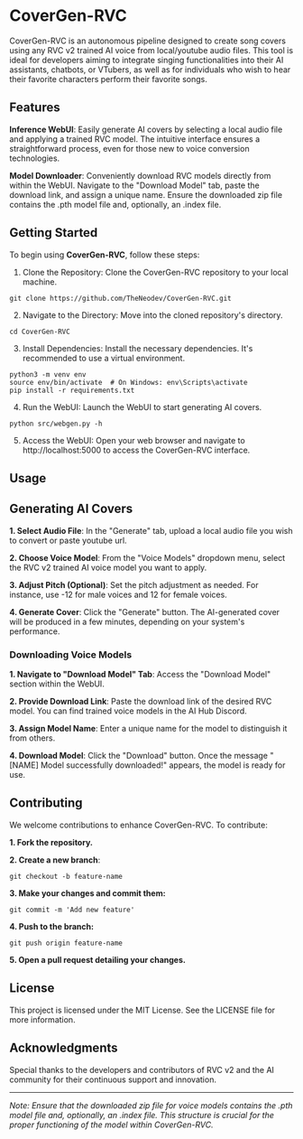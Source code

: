 # CoverGen-RVC

CoverGen-RVC is an autonomous pipeline designed to create song covers using any RVC v2 trained AI voice from local/youtube audio files.
This tool is ideal for developers aiming to integrate singing functionalities into their AI assistants, chatbots, or VTubers, as well as for individuals who wish to hear their favorite characters perform their favorite songs.


## Features

**Inference WebUI**: Easily generate AI covers by selecting a local audio file and applying a trained RVC model. The intuitive interface ensures a straightforward process, even for those new to voice conversion technologies.

**Model Downloader**: Conveniently download RVC models directly from within the WebUI. Navigate to the "Download Model" tab, paste the download link, and assign a unique name. Ensure the downloaded zip file contains the .pth model file and, optionally, an .index file.


## Getting Started

To begin using **CoverGen-RVC**, follow these steps:

1. Clone the Repository: Clone the CoverGen-RVC repository to your local machine.

```
git clone https://github.com/TheNeodev/CoverGen-RVC.git
```

2. Navigate to the Directory: Move into the cloned repository's directory.
```
cd CoverGen-RVC
```

3. Install Dependencies: Install the necessary dependencies. It's recommended to use a virtual environment.
```
python3 -m venv env
source env/bin/activate  # On Windows: env\Scripts\activate
pip install -r requirements.txt
```

4. Run the WebUI: Launch the WebUI to start generating AI covers.
```
python src/webgen.py -h
```

5. Access the WebUI: Open your web browser and navigate to http://localhost:5000 to access the CoverGen-RVC interface.



## Usage

## Generating AI Covers

**1. Select Audio File**: In the "Generate" tab, upload a local audio file you wish to convert or paste youtube url.


**2. Choose Voice Model**: From the "Voice Models" dropdown menu, select the RVC v2 trained AI voice model you want to apply.


**3. Adjust Pitch (Optional)**: Set the pitch adjustment as needed. For instance, use -12 for male voices and 12 for female voices.


**4. Generate Cover**: Click the "Generate" button. The AI-generated cover will be produced in a few minutes, depending on your system's performance.



### Downloading Voice Models

**1. Navigate to "Download Model" Tab**: Access the "Download Model" section within the WebUI.


**2. Provide Download Link**: Paste the download link of the desired RVC model. You can find trained voice models in the AI Hub Discord.


**3. Assign Model Name**: Enter a unique name for the model to distinguish it from others.


**4. Download Model**: Click the "Download" button. Once the message "[NAME] Model successfully downloaded!" appears, the model is ready for use.



## Contributing

We welcome contributions to enhance CoverGen-RVC. To contribute:

**1. Fork the repository.**


**2. Create a new branch**:
```
git checkout -b feature-name
```

**3. Make your changes and commit them:**
```
git commit -m 'Add new feature'
```

**4. Push to the branch:**
```
git push origin feature-name
```

**5. Open a pull request detailing your changes.**



## License

This project is licensed under the MIT License.
See the LICENSE file for more information.

## Acknowledgments

Special thanks to the developers and contributors of RVC v2 and the AI community for their continuous support and innovation.


---

*Note: Ensure that the downloaded zip file for voice models contains the .pth model file and, optionally, an .index file. This structure is crucial for the proper functioning of the model within CoverGen-RVC.*

